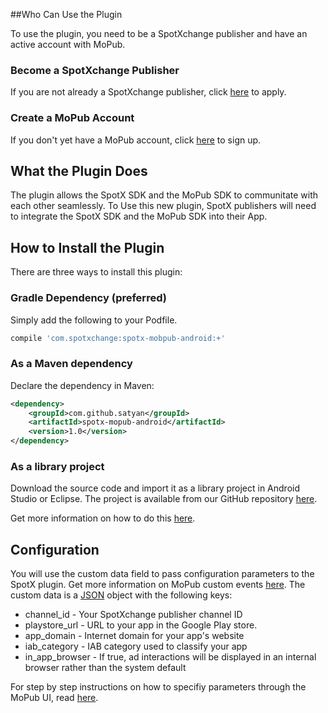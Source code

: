 ##Who Can Use the Plugin

To use the plugin, you need to be a SpotXchange publisher and have an active account with MoPub.

### Become a SpotXchange Publisher

If you are not already a SpotXchange publisher, click [here](http://www.spotxchange.com/publishers/apply-to-become-a-spotx-publisher/) to apply.

### Create a MoPub Account

If you don't yet have a MoPub account, click [here](https://app.mopub.com/account/register/) to sign up.


## What the Plugin Does

The plugin allows the SpotX SDK and the MoPub SDK to communitate with each other seamlessly. To Use this new plugin, SpotX publishers will need to integrate the SpotX SDK and the MoPub SDK into their App.


## How to Install the Plugin

There are three ways to install this plugin:

### Gradle Dependency (preferred)

Simply add the following to your Podfile.

```groovy
compile 'com.spotxchange:spotx-mobpub-android:+'
```

### As a Maven dependency

Declare the dependency in Maven:

```xml
<dependency>
    <groupId>com.github.satyan</groupId>
    <artifactId>spotx-mopub-android</artifactId>
    <version>1.0</version>
</dependency>
```

### As a library project

Download the source code and import it as a library project in Android Studio or Eclipse. The project is available from our GitHub repository [here](https://github.com/spotxmobile/spotx-mopub-android).

Get more information on how to do this [here](http://developer.android.com/tools/projects/index.html#LibraryProjects).


## Configuration

You will use the custom data field to pass configuration parameters to the SpotX plugin. Get more information on MoPub custom events [here](https://dev.twitter.com/mopub/ad-networks). The custom data is a [JSON](http://json.org) object with the following keys:

* channel_id - Your SpotXchange  publisher channel ID
* playstore_url - URL to your app in the Google Play store.
* app_domain - Internet domain for your app's website
* iab_category - IAB category used to classify your app
* in\_app\_browser - If true, ad interactions will be displayed in an internal browser rather than the system default

For step by step instructions on how to specifiy parameters through the MoPub UI, read [here](https://dev.twitter.com/mopub/ad-networks).
